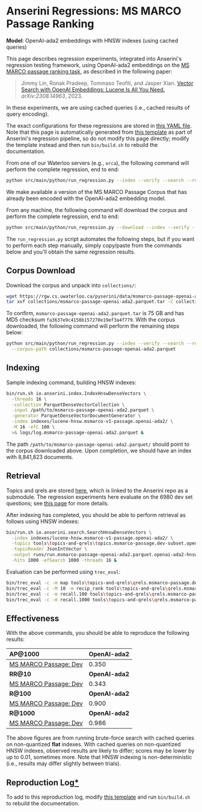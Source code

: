 # Anserini Regressions: MS MARCO Passage Ranking

**Model**: OpenAI-ada2 embeddings with HNSW indexes (using cached queries)

This page describes regression experiments, integrated into Anserini's regression testing framework, using OpenAI-ada2 embeddings on the [MS MARCO passage ranking task](https://github.com/microsoft/MSMARCO-Passage-Ranking), as described in the following paper:

> Jimmy Lin, Ronak Pradeep, Tommaso Teofili, and Jasper Xian. [Vector Search with OpenAI Embeddings: Lucene Is All You Need.](https://arxiv.org/abs/2308.14963) _arXiv:2308.14963_, 2023.

In these experiments, we are using cached queries (i.e., cached results of query encoding).

The exact configurations for these regressions are stored in [this YAML file](../../src/main/resources/regression/msmarco-v1-passage.openai-ada2.parquet.hnsw.cached.yaml).
Note that this page is automatically generated from [this template](../../src/main/resources/docgen/templates/msmarco-v1-passage.openai-ada2.parquet.hnsw.cached.template) as part of Anserini's regression pipeline, so do not modify this page directly; modify the template instead and then run `bin/build.sh` to rebuild the documentation.

From one of our Waterloo servers (e.g., `orca`), the following command will perform the complete regression, end to end:

```bash
python src/main/python/run_regression.py --index --verify --search --regression msmarco-v1-passage.openai-ada2.parquet.hnsw.cached
```

We make available a version of the MS MARCO Passage Corpus that has already been encoded with the OpenAI-ada2 embedding model.

From any machine, the following command will download the corpus and perform the complete regression, end to end:

```bash
python src/main/python/run_regression.py --download --index --verify --search --regression msmarco-v1-passage.openai-ada2.parquet.hnsw.cached
```

The `run_regression.py` script automates the following steps, but if you want to perform each step manually, simply copy/paste from the commands below and you'll obtain the same regression results.

## Corpus Download

Download the corpus and unpack into `collections/`:

```bash
wget https://rgw.cs.uwaterloo.ca/pyserini/data/msmarco-passage-openai-ada2.parquet.tar -P collections/
tar xvf collections/msmarco-passage-openai-ada2.parquet.tar -C collections/
```

To confirm, `msmarco-passage-openai-ada2.parquet.tar` is 75 GB and has MD5 checksum `fa3637e9c4150b157270e19ef3a4f779`.
With the corpus downloaded, the following command will perform the remaining steps below:

```bash
python src/main/python/run_regression.py --index --verify --search --regression msmarco-v1-passage.openai-ada2.parquet.hnsw.cached \
  --corpus-path collections/msmarco-passage-openai-ada2.parquet
```

## Indexing

Sample indexing command, building HNSW indexes:

```bash
bin/run.sh io.anserini.index.IndexHnswDenseVectors \
  -threads 16 \
  -collection ParquetDenseVectorCollection \
  -input /path/to/msmarco-passage-openai-ada2.parquet \
  -generator ParquetDenseVectorDocumentGenerator \
  -index indexes/lucene-hnsw.msmarco-v1-passage.openai-ada2/ \
  -M 16 -efC 100 \
  >& logs/log.msmarco-passage-openai-ada2.parquet &
```

The path `/path/to/msmarco-passage-openai-ada2.parquet/` should point to the corpus downloaded above.
Upon completion, we should have an index with 8,841,823 documents.

## Retrieval

Topics and qrels are stored [here](https://github.com/castorini/anserini-tools/tree/master/topics-and-qrels), which is linked to the Anserini repo as a submodule.
The regression experiments here evaluate on the 6980 dev set questions; see [this page](../../docs/experiments-msmarco-passage.md) for more details.

After indexing has completed, you should be able to perform retrieval as follows using HNSW indexes:

```bash
bin/run.sh io.anserini.search.SearchHnswDenseVectors \
  -index indexes/lucene-hnsw.msmarco-v1-passage.openai-ada2/ \
  -topics tools\topics-and-qrels\topics.msmarco-passage.dev-subset.openai-ada2.jsonl.gz \
  -topicReader JsonIntVector \
  -output runs/run.msmarco-passage-openai-ada2.parquet.openai-ada2-hnsw-cached.topics.msmarco-passage.dev-subset.openai-ada2.jsonl.txt \
  -hits 1000 -efSearch 1000 -threads 16 &
```

Evaluation can be performed using `trec_eval`:

```bash
bin/trec_eval -c -m map tools\topics-and-qrels\qrels.msmarco-passage.dev-subset.txt runs/run.msmarco-passage-openai-ada2.parquet.openai-ada2-hnsw-cached.topics.msmarco-passage.dev-subset.openai-ada2.jsonl.txt
bin/trec_eval -c -M 10 -m recip_rank tools\topics-and-qrels\qrels.msmarco-passage.dev-subset.txt runs/run.msmarco-passage-openai-ada2.parquet.openai-ada2-hnsw-cached.topics.msmarco-passage.dev-subset.openai-ada2.jsonl.txt
bin/trec_eval -c -m recall.100 tools\topics-and-qrels\qrels.msmarco-passage.dev-subset.txt runs/run.msmarco-passage-openai-ada2.parquet.openai-ada2-hnsw-cached.topics.msmarco-passage.dev-subset.openai-ada2.jsonl.txt
bin/trec_eval -c -m recall.1000 tools\topics-and-qrels\qrels.msmarco-passage.dev-subset.txt runs/run.msmarco-passage-openai-ada2.parquet.openai-ada2-hnsw-cached.topics.msmarco-passage.dev-subset.openai-ada2.jsonl.txt
```

## Effectiveness

With the above commands, you should be able to reproduce the following results:

| **AP@1000**                                                                                                  | **OpenAI-ada2**|
|:-------------------------------------------------------------------------------------------------------------|-----------|
| [MS MARCO Passage: Dev](https://github.com/microsoft/MSMARCO-Passage-Ranking)                                | 0.350     |
| **RR@10**                                                                                                    | **OpenAI-ada2**|
| [MS MARCO Passage: Dev](https://github.com/microsoft/MSMARCO-Passage-Ranking)                                | 0.343     |
| **R@100**                                                                                                    | **OpenAI-ada2**|
| [MS MARCO Passage: Dev](https://github.com/microsoft/MSMARCO-Passage-Ranking)                                | 0.900     |
| **R@1000**                                                                                                   | **OpenAI-ada2**|
| [MS MARCO Passage: Dev](https://github.com/microsoft/MSMARCO-Passage-Ranking)                                | 0.986     |

The above figures are from running brute-force search with cached queries on non-quantized **flat** indexes.
With cached queries on non-quantized HNSW indexes, observed results are likely to differ; scores may be lower by up to 0.01, sometimes more.
Note that HNSW indexing is non-deterministic (i.e., results may differ slightly between trials).

## Reproduction Log[*](../../docs/reproducibility.md)

To add to this reproduction log, modify [this template](../../src/main/resources/docgen/templates/msmarco-v1-passage.openai-ada2.parquet.hnsw.cached.template) and run `bin/build.sh` to rebuild the documentation.

